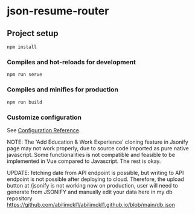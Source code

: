 # json-resume-router

## Project setup
```
npm install
```

### Compiles and hot-reloads for development
```
npm run serve
```

### Compiles and minifies for production
```
npm run build
```

### Customize configuration
See [Configuration Reference](https://cli.vuejs.org/config/).


NOTE: The 'Add Education & Work Experience' cloning feature in Jsonify page may not work properly, due to source code imported as pure native javascript. Some functionalities is not compatible and feasible to be implemented in Vue compared to Javascript. The rest is okay.

UPDATE: fetching date from API endpoint is possible, but writing to API endpoint is not possible after deploying to cloud. Therefore, the upload button at /jsonify is not working now on production, user will need to generate from JSONIFY and manually edit your data here in my db repository https://github.com/abilimckl1/abilimckl1.github.io/blob/main/db.json

